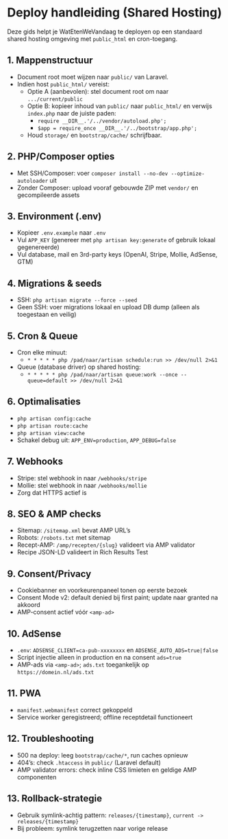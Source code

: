 # Deploy handleiding (Shared Hosting)

Deze gids helpt je WatEtenWeVandaag te deployen op een standaard shared hosting omgeving met `public_html` en cron-toegang.

## 1. Mappenstructuur
- Document root moet wijzen naar `public/` van Laravel.
- Indien host `public_html/` vereist:
  - Optie A (aanbevolen): stel document root om naar `.../current/public`
  - Optie B: kopieer inhoud van `public/` naar `public_html/` en verwijs `index.php` naar de juiste paden:
    - `require __DIR__.'/../vendor/autoload.php';`
    - `$app = require_once __DIR__.'/../bootstrap/app.php';`
  - Houd `storage/` en `bootstrap/cache/` schrijfbaar.

## 2. PHP/Composer opties
- Met SSH/Composer: voer `composer install --no-dev --optimize-autoloader` uit
- Zonder Composer: upload vooraf gebouwde ZIP met `vendor/` en gecompileerde assets

## 3. Environment (.env)
- Kopieer `.env.example` naar `.env`
- Vul `APP_KEY` (genereer met `php artisan key:generate` of gebruik lokaal gegenereerde)
- Vul database, mail en 3rd-party keys (OpenAI, Stripe, Mollie, AdSense, GTM)

## 4. Migrations & seeds
- SSH: `php artisan migrate --force --seed`
- Geen SSH: voer migrations lokaal en upload DB dump (alleen als toegestaan en veilig)

## 5. Cron & Queue
- Cron elke minuut:
  - `* * * * * php /pad/naar/artisan schedule:run >> /dev/null 2>&1`
- Queue (database driver) op shared hosting:
  - `* * * * * php /pad/naar/artisan queue:work --once --queue=default >> /dev/null 2>&1`

## 6. Optimalisaties
- `php artisan config:cache`
- `php artisan route:cache`
- `php artisan view:cache`
- Schakel debug uit: `APP_ENV=production`, `APP_DEBUG=false`

## 7. Webhooks
- Stripe: stel webhook in naar `/webhooks/stripe`
- Mollie: stel webhook in naar `/webhooks/mollie`
- Zorg dat HTTPS actief is

## 8. SEO & AMP checks
- Sitemap: `/sitemap.xml` bevat AMP URL’s
- Robots: `/robots.txt` met sitemap
- Recept-AMP: `/amp/recepten/{slug}` valideert via AMP validator
- Recipe JSON-LD valideert in Rich Results Test

## 9. Consent/Privacy
- Cookiebanner en voorkeurenpaneel tonen op eerste bezoek
- Consent Mode v2: default denied bij first paint; update naar granted na akkoord
- AMP-consent actief vóór `<amp-ad>`

## 10. AdSense
- `.env`: `ADSENSE_CLIENT=ca-pub-xxxxxxxx` en `ADSENSE_AUTO_ADS=true|false`
- Script injectie alleen in production en na consent `ads=true`
- AMP-ads via `<amp-ad>`; `ads.txt` toegankelijk op `https://domein.nl/ads.txt`

## 11. PWA
- `manifest.webmanifest` correct gekoppeld
- Service worker geregistreerd; offline receptdetail functioneert

## 12. Troubleshooting
- 500 na deploy: leeg `bootstrap/cache/*`, run caches opnieuw
- 404’s: check `.htaccess` in `public/` (Laravel default)
- AMP validator errors: check inline CSS limieten en geldige AMP componenten

## 13. Rollback-strategie
- Gebruik symlink-achtig pattern: `releases/{timestamp}`, `current -> releases/{timestamp}`
- Bij probleem: symlink terugzetten naar vorige release